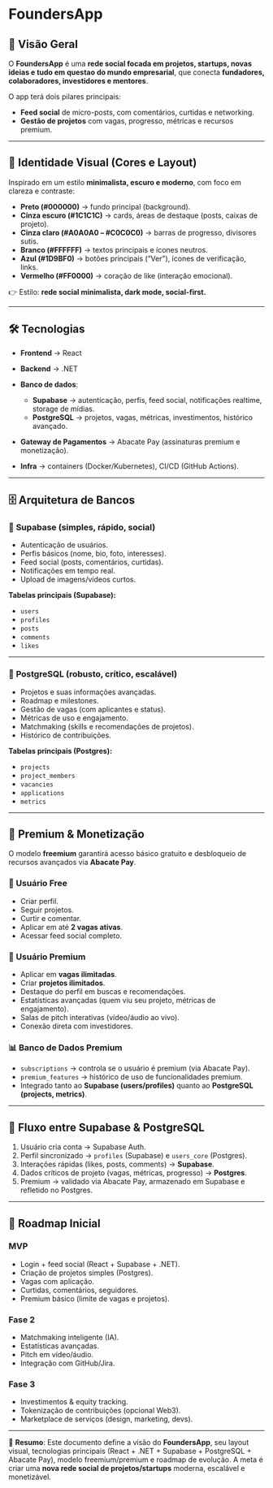 # **FoundersApp**

## 🎯 Visão Geral

O **FoundersApp** é uma **rede social focada em projetos, startups, novas ideias e tudo em questao do mundo empresarial**, que conecta **fundadores, colaboradores, investidores e mentores**.

O app terá dois pilares principais:

* **Feed social** de micro-posts, com comentários, curtidas e networking.
* **Gestão de projetos** com vagas, progresso, métricas e recursos premium.

---

## 🎨 Identidade Visual (Cores e Layout)

Inspirado em um estilo **minimalista, escuro e moderno**, com foco em clareza e contraste:

* **Preto (#000000)** → fundo principal (background).
* **Cinza escuro (#1C1C1C)** → cards, áreas de destaque (posts, caixas de projeto).
* **Cinza claro (#A0A0A0 – #C0C0C0)** → barras de progresso, divisores sutis.
* **Branco (#FFFFFF)** → textos principais e ícones neutros.
* **Azul (#1D9BF0)** → botões principais (“Ver”), ícones de verificação, links.
* **Vermelho (#FF0000)** → coração de like (interação emocional).

👉 Estilo: **rede social minimalista, dark mode, social-first.**

---

## 🛠️ Tecnologias

* **Frontend** → React
* **Backend** → .NET
* **Banco de dados**:

  * **Supabase** → autenticação, perfis, feed social, notificações realtime, storage de mídias.
  * **PostgreSQL** → projetos, vagas, métricas, investimentos, histórico avançado.
* **Gateway de Pagamentos** → Abacate Pay (assinaturas premium e monetização).
* **Infra** → containers (Docker/Kubernetes), CI/CD (GitHub Actions).

---

## 🗄️ Arquitetura de Bancos

### 🔹 **Supabase (simples, rápido, social)**

* Autenticação de usuários.
* Perfis básicos (nome, bio, foto, interesses).
* Feed social (posts, comentários, curtidas).
* Notificações em tempo real.
* Upload de imagens/vídeos curtos.

**Tabelas principais (Supabase):**

* `users`
* `profiles`
* `posts`
* `comments`
* `likes`

---

### 🔹 **PostgreSQL (robusto, crítico, escalável)**

* Projetos e suas informações avançadas.
* Roadmap e milestones.
* Gestão de vagas (com aplicantes e status).
* Métricas de uso e engajamento.
* Matchmaking (skills e recomendações de projetos).
* Histórico de contribuições.

**Tabelas principais (Postgres):**

* `projects`
* `project_members`
* `vacancies`
* `applications`
* `metrics`

---

## 💎 Premium & Monetização

O modelo **freemium** garantirá acesso básico gratuito e desbloqueio de recursos avançados via **Abacate Pay**.

### 👤 Usuário Free

* Criar perfil.
* Seguir projetos.
* Curtir e comentar.
* Aplicar em até **2 vagas ativas**.
* Acessar feed social completo.

### 💎 Usuário Premium

* Aplicar em **vagas ilimitadas**.
* Criar **projetos ilimitados**.
* Destaque do perfil em buscas e recomendações.
* Estatísticas avançadas (quem viu seu projeto, métricas de engajamento).
* Salas de pitch interativas (vídeo/áudio ao vivo).
* Conexão direta com investidores.

### 📊 Banco de Dados Premium

* `subscriptions` → controla se o usuário é premium (via Abacate Pay).
* `premium_features` → histórico de uso de funcionalidades premium.
* Integrado tanto ao **Supabase (users/profiles)** quanto ao **PostgreSQL (projects, metrics)**.

---

## 🚀 Fluxo entre Supabase & PostgreSQL

1. Usuário cria conta → Supabase Auth.
2. Perfil sincronizado → `profiles` (Supabase) e `users_core` (Postgres).
3. Interações rápidas (likes, posts, comments) → **Supabase**.
4. Dados críticos de projeto (vagas, métricas, progresso) → **Postgres**.
5. Premium → validado via Abacate Pay, armazenado em Supabase e refletido no Postgres.

---

## 🧭 Roadmap Inicial

### MVP

* Login + feed social (React + Supabase + .NET).
* Criação de projetos simples (Postgres).
* Vagas com aplicação.
* Curtidas, comentários, seguidores.
* Premium básico (limite de vagas e projetos).

### Fase 2

* Matchmaking inteligente (IA).
* Estatísticas avançadas.
* Pitch em vídeo/áudio.
* Integração com GitHub/Jira.

### Fase 3

* Investimentos & equity tracking.
* Tokenização de contribuições (opcional Web3).
* Marketplace de serviços (design, marketing, devs).

---

📌 **Resumo**:
Este documento define a visão do **FoundersApp**, seu layout visual, tecnologias principais (React + .NET + Supabase + PostgreSQL + Abacate Pay), modelo freemium/premium e roadmap de evolução.
A meta é criar uma **nova rede social de projetos/startups** moderna, escalável e monetizável.
